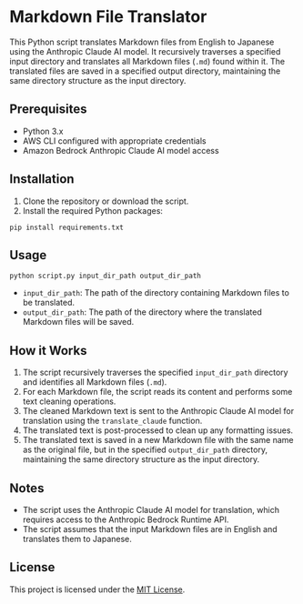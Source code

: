 # Markdown File Translator

This Python script translates Markdown files from English to Japanese using the Anthropic Claude AI model. It recursively traverses a specified input directory and translates all Markdown files (`.md`) found within it. The translated files are saved in a specified output directory, maintaining the same directory structure as the input directory.

## Prerequisites

- Python 3.x
- AWS CLI configured with appropriate credentials
- Amazon Bedrock Anthropic Claude AI model access

## Installation

1. Clone the repository or download the script.
2. Install the required Python packages:

```
pip install requirements.txt
```

## Usage

```
python script.py input_dir_path output_dir_path
```

- `input_dir_path`: The path of the directory containing Markdown files to be translated.
- `output_dir_path`: The path of the directory where the translated Markdown files will be saved.

## How it Works

1. The script recursively traverses the specified `input_dir_path` directory and identifies all Markdown files (`.md`).
2. For each Markdown file, the script reads its content and performs some text cleaning operations.
3. The cleaned Markdown text is sent to the Anthropic Claude AI model for translation using the `translate_claude` function.
4. The translated text is post-processed to clean up any formatting issues.
5. The translated text is saved in a new Markdown file with the same name as the original file, but in the specified `output_dir_path` directory, maintaining the same directory structure as the input directory.

## Notes

- The script uses the Anthropic Claude AI model for translation, which requires access to the Anthropic Bedrock Runtime API.
- The script assumes that the input Markdown files are in English and translates them to Japanese.

## License

This project is licensed under the [MIT License](LICENSE).
